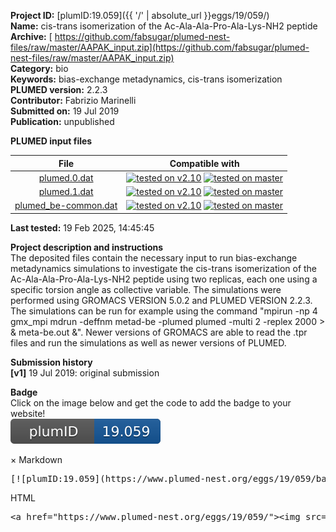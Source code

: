**Project ID:** [plumID:19.059]({{ '/' | absolute_url }}eggs/19/059/)  
**Name:**  cis-trans isomerization of the Ac-Ala-Ala-Pro-Ala-Lys-NH2 peptide  
**Archive:** [ https://github.com/fabsugar/plumed-nest-files/raw/master/AAPAK_input.zip](https://github.com/fabsugar/plumed-nest-files/raw/master/AAPAK_input.zip)  
**Category:**  bio  
**Keywords:**  bias-exchange metadynamics, cis-trans isomerization  
**PLUMED version:**  2.2.3  
**Contributor:**  Fabrizio Marinelli  
**Submitted on:** 19 Jul 2019  
**Publication:** unpublished  
  
**PLUMED input files**  
  
| File     | Compatible with |  
|:--------:|:--------:|  
| [plumed.0.dat](./data/plumed.0.dat.md) |  [![tested on v2.10](https://img.shields.io/badge/v2.10-passing-green.svg)](data/plumed.0.dat.plumed.stderr) [![tested on master](https://img.shields.io/badge/master-passing-green.svg)](data/plumed.0.dat.plumed_master.stderr) |  
| [plumed.1.dat](./data/plumed.1.dat.md) |  [![tested on v2.10](https://img.shields.io/badge/v2.10-passing-green.svg)](data/plumed.1.dat.plumed.stderr) [![tested on master](https://img.shields.io/badge/master-passing-green.svg)](data/plumed.1.dat.plumed_master.stderr) |  
| [plumed_be-common.dat](./data/plumed_be-common.dat.md) |  [![tested on v2.10](https://img.shields.io/badge/v2.10-passing-green.svg)](data/plumed_be-common.dat.plumed.stderr) [![tested on master](https://img.shields.io/badge/master-passing-green.svg)](data/plumed_be-common.dat.plumed_master.stderr) |  
  
**Last tested:**  19 Feb 2025, 14:45:45
  
**Project description and instructions**  
The deposited files contain the necessary input to run bias-exchange metadynamics simulations to investigate the cis-trans isomerization of the Ac-Ala-Ala-Pro-Ala-Lys-NH2 peptide using two replicas, each one using a specific torsion angle as collective variable. The simulations were performed using GROMACS VERSION 5.0.2 and PLUMED VERSION 2.2.3.  The simulations can be run for example using the command  "mpirun -np 4 gmx_mpi mdrun -deffnm metad-be -plumed plumed -multi 2 -replex 2000 > & meta-be.out &". Newer versions of GROMACS are able to read the .tpr files and run the simulations as well as newer versions of PLUMED. 

  
**Submission history**  
**[v1]** 19 Jul 2019: original submission  
  
**Badge**  
Click on the image below and get the code to add the badge to your website!  
<img src="./badge.svg" alt="plumeDnest:19.059" id="myBtn" class="badge">
<div id="myModal" class="modal">
  <div class="modal-content">
    <span class="close">&times;</span>
    Markdown<pre>[![plumID:19.059](https://www.plumed-nest.org/eggs/19/059/badge.svg)](https://www.plumed-nest.org/eggs/19/059/)</pre>
    HTML<pre>&lt;a href="https://www.plumed-nest.org/eggs/19/059/"&gt;&lt;img src="https://www.plumed-nest.org/eggs/19/059/badge.svg" alt="plumID:19.059"&gt;&lt;/a&gt;</pre>
  </div>
</div>
